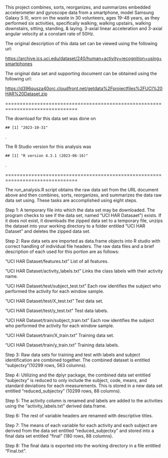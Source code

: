 This project combines, sorts, reorganizes, and summarizes embedded
accelerometer and gyroscope data from a smartphone, model Samsung Galaxy
S II), worn on the waste in 30 volunteers, ages 19-48 years, as they
performed six activities, specifically walking, walking upstairs,
walking downstairs, sitting, standing, & laying. 3-axial linear
acceleration and 3-axial angular velocity at a constant rate of 50Hz.

The original description of this data set can be viewed using the
following url:

<https://archive.ics.uci.edu/dataset/240/human+activity+recognition+using+smartphones>

The original data set and supporting document can be obtained using the
following url:

<https://d396qusza40orc.cloudfront.net/getdata%2Fprojectfiles%2FUCI%20HAR%20Dataset.zip>

===============================================================================

The download for this data set was done on

    ## [1] "2023-10-31"

.

The R Studio version for this analysis was

    ## [1] "R version 4.3.1 (2023-06-16)"

.

===============================================================================

The run\_analysis.R script obtains the raw data set from the URL
document above and then combines, sorts, reorganizes, and summarizes the
data raw data set using. These tasks are accomplished using eight steps.

Step 1: A temporary file into which the data set may be downloaded. The
program checks to see if the data set, named “UCI HAR Datasaet”) exists.
If it does not exist, it downloads the zipped data set to a temporary
file, unzips the dataset into your working directory to a folder
entitled “UCI HAR Dataset” and deletes the zipped data set.

Step 2: Raw data sets are imported as data.frame objects into R studio
with correct handling of individual file headers. The raw data files and
a brief description of each used for this portion are as follows:

“UCI HAR Dataset/features.txt” List of all features.

“UCI HAR Dataset/activity\_labels.txt” Links the class labels with their
activity name.

“UCI HAR Dataset/test/subject\_test.txt” Each row identifies the subject
who performed the activity for each window sample.

“UCI HAR Dataset/test/X\_test.txt” Test data set.

“UCI HAR Dataset/test/y\_test.txt” Test data labels.

“UCI HAR Dataset/train/subject\_train.txt” Each row identifies the
subject who performed the activity for each window sample.

“UCI HAR Dataset/train/X\_train.txt” Training data set.

“UCI HAR Dataset/train/y\_train.txt” Training data labels.

Step 3: Raw data sets for training and test with labels and subject
identification are combined together. The combined dataset is entitled
“subjectxy”(10299 rows, 563 columns).

Step 4: Utilizing and the dplyr package, the combined data set entitled
“subjectxy” is reduced to only include the subject, code, means, and
standard deviations for each measurements. This is stored in a new data
set entitled “reduced\_subjectxy” (10299 rows, 88 columns).

Step 5: The activity column is renamed and labels are added to the
activities using the “activity\_labels.txt” derived data.frame.

Step 6: The rest of variable headers are renamed with descriptive
titles.

Step 7: The means of each variable for each activity and each subject
are derived from the data set entitled “reduced\_subjectxy” and stored
into a final data set entitled “final” (180 rows, 88 columns).

Step 8: The final data is exported into the working directory in a file
entitled “Final.txt”.

